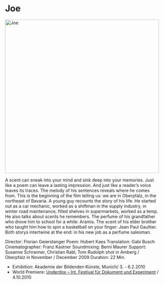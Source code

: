 # Joe

<img src="/projekte/2009parfuem/joe_schaufenster.jpg" data-query="?501&amp;direct" width="501" alt="Joe" />

A scent can sneak into your mind and sink deep into your memories. Just like a poem can leave a lasting impression. And just like a reader’s voice leaves its traces. The melody of his sentences reveals where he comes from. This is the beginning of the film telling us: we are in Oberpfalz, in the northeast of Bavaria. A young guy recounts the story of his life. He started out as a car mechanic, worked as a shiftman in the supply industry, in winter road maintenance, filled shelves in supermarkets, worked as a temp. He also talks about scents he remembers. The perfume of his grandfather who drove him to school for a while: Aramis. The scent of his elder brother who taught him how to spin a basketball on your finger: Jean Paul Gaultier. Both storys intertwine at the end: in his new job as a perfume salesman.

  
Director: Florian Geierstanger Poem: Hubert Kaes Translation: Gabi Busch Cinematographer: Franz Kastner Soundmixing: Berni Maurer Support: Susanne Schranner, Christian Rabl, Tom Rudolph shot in Amberg / Oberpfalz in November / December 2009 Duration: 22 Min.

- Exhibition: Akademie der Bildenden Künste, Munich/ 3. - 6.2.2010
- World Premiere: [Underdox – Int. Festival für Dokument und Experiment](http://www.underdox-festival.de/) / 4.10.2010
